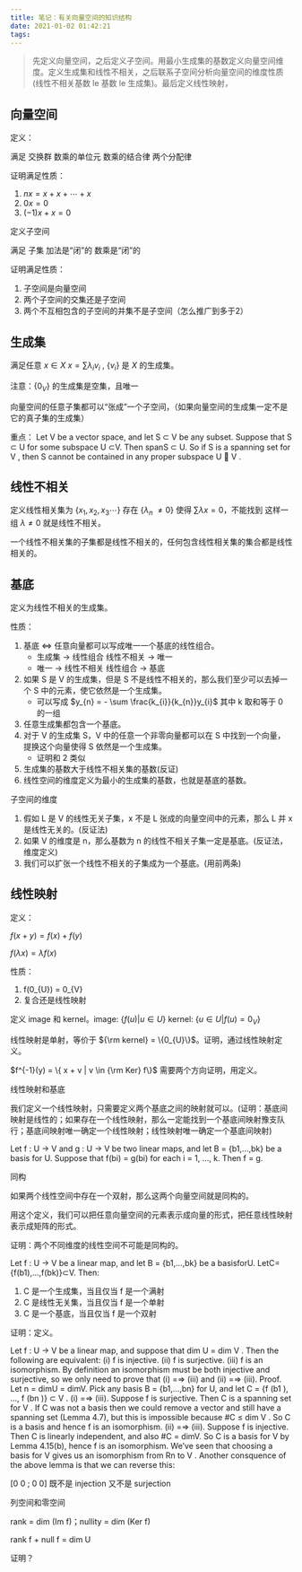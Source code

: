 ```yaml
---
title: 笔记：有关向量空间的知识结构
date: 2021-01-02 01:42:21
tags:
---
```


> 先定义向量空间，之后定义子空间。用最小生成集的基数定义向量空间维度。定义生成集和线性不相关，之后联系子空间分析向量空间的维度性质(线性不相关基数 le 基数 le 生成集)。最后定义线性映射，

## 向量空间

定义：

满足 交换群 数乘的单位元 数乘的结合律 两个分配律

证明满足性质：

1. $nx = x + x + \cdots+x$
2. $0x = 0$
3. $(-1)x + x = 0$

定义子空间

满足 子集 加法是“闭”的 数乘是“闭”的

证明满足性质：

1. 子空间是向量空间
2. 两个子空间的交集还是子空间
3. 两个不互相包含的子空间的并集不是子空间（怎么推广到多于2）

## 生成集

满足任意 $x \in X$ $x = \sum\lambda_i v_i$ , $\{v_i\}$ 是 $X$ 的生成集。

注意：$\{0_V\}$ 的生成集是空集，且唯一

向量空间的任意子集都可以“张成”一个子空间，（如果向量空间的生成集一定不是它的真子集的生成集）

重点：
Let V be a vector space, and let S ⊂ V be any subset. Suppose
that S ⊂ U for some subspace U ⊂V. Then spanS ⊂ U.
So if S is a spanning set for V , then S cannot be contained in any proper subspace U 􏰂 V .

## 线性不相关

定义线性相关集为 $\{x_{1}, x_{2}, x_{3} \cdots \}$ 存在 $\{\lambda_{n}\ \not = 0\}$ 使得 $\sum \lambda x = 0$，不能找到 这样一组 $\lambda \not = 0$ 就是线性不相关。

一个线性不相关集的子集都是线性不相关的，任何包含线性相关集的集合都是线性相关的。

## 基底

定义为线性不相关的生成集。

性质：
1. 基底 <=> 任意向量都可以写成唯一一个基底的线性组合。
   - 生成集 -> 线性组合 线性不相关 -> 唯一
   - 唯一 -> 线性不相关 线性组合 -> 基底
2. 如果 S 是 V 的生成集，但是 S 不是线性不相关的，那么我们至少可以去掉一个 S 中的元素，使它依然是一个生成集。
   - 可以写成 $y_{n} = - \sum \frac{k_{i}}{k_{n}}y_{i}$ 其中 k 取和等于 0 的一组
3. 任意生成集都包含一个基底。
4. 对于 V 的生成集 S，V 中的任意一个非零向量都可以在 S 中找到一个向量，提换这个向量使得 S 依然是一个生成集。
   - 证明和 2 类似
5. 生成集的基数大于线性不相关集的基数(反证)
6. 线性空间的维度定义为最小的生成集的基数，也就是基底的基数。

子空间的维度

1. 假如 L 是 V 的线性无关子集，x 不是 L 张成的向量空间中的元素，那么 L 并 x 是线性无关的。(反证法)
2. 如果 V 的维度是 n，那么基数为 n 的线性不相关子集一定是基底。(反证法，维度定义)
3. 我们可以扩张一个线性不相关的子集成为一个基底。(用前两条)

## 线性映射

定义：

$f(x+y) = f(x)+ f(y)$

$f(\lambda x) = \lambda f(x)$

性质：
1. f(0_{U}) = 0_{V}
2. 复合还是线性映射

定义 image 和 kernel。image: $\{ f(u)| u \in U\}$ kernel: $\{u\in U| f(u) = 0_{V}\}$

线性映射是单射，等价于 ${\rm kernel} = \{0_{U}\}$。证明，通过线性映射定义。

$f^{-1}(y) = \{ x + v | v \in {\rm Ker} f\}$ 需要两个方向证明，用定义。

线性映射和基底

我们定义一个线性映射，只需要定义两个基底之间的映射就可以。(证明：基底间映射是线性的；如果存在一个线性映射，那么一定能找到一个基底间映射豫支队行；基底间映射唯一确定一个线性映射；线性映射唯一确定一个基底间映射)

Let f : U → V and g : U → V be two linear maps, and let B = {b1,...,bk} be a basis for U. Suppose that f(bi) = g(bi) for each i = 1, ..., k. Then f = g.

同构

如果两个线性空间中存在一个双射，那么这两个向量空间就是同构的。

用这个定义，我们可以把任意向量空间的元素表示成向量的形式，把任意线性映射表示成矩阵的形式。

证明：两个不同维度的线性空间不可能是同构的。

Let f : U → V be a linear map, and let B = {b1,...,bk} be a basisforU. LetC={f(b1),...,f(bk)}⊂V. Then:

1. C 是一个生成集，当且仅当 f 是一个满射
2. C 是线性无关集，当且仅当 f 是一个单射
3. C 是一个基底，当且仅当 f 是一个双射

证明：定义。

Let f : U → V be a linear map, and suppose that dim U = dim V . Then the following are equivalent:
(i) f is injective. 
(ii) f is surjective.
(iii) f is an isomorphism.
By definition an isomorphism must be both injective and surjective, so we
only need to prove that (i) =⇒ (iii) and (ii) =⇒ (iii).
Proof. Let n = dimU = dimV. Pick any basis B = {b1,...,bn} for U, and let C = {f (b1 ), ..., f (bn )} ⊂ V .
(i) =⇒ (iii). Suppose f is surjective. Then C is a spanning set for V . If C was not a basis then we could remove a vector and still have a spanning set (Lemma 4.7), but this is impossible because #C ≤ dim V . So C is a basis and hence f is an isomorphism.
(ii) =⇒ (iii). Suppose f is injective. Then C is linearly independent, and also #C = dimV. So C is a basis for V by Lemma 4.15(b), hence f is an isomorphism.
We’ve seen that choosing a basis for V gives us an isomorphism from Rn to V . Another consquence of the above lemma is that we can reverse this:

[0 0 ; 0 0] 既不是 injection 又不是 surjection

列空间和零空间

rank = dim (Im f)；nullity = dim (Ker f)

rank f + null f = dim U

证明？

